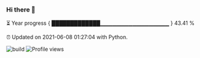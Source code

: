 ### Hi there 👋

⏳ Year progress  { █████████████▁▁▁▁▁▁▁▁▁▁▁▁▁▁▁▁▁ } 43.41 %

⏰ Updated on 2021-06-08 01:27:04 with Python.

![build](https://github.com/shenxianpeng/shenxianpeng/workflows/build/badge.svg) ![Profile views](https://gpvc.arturio.dev/shenxianpeng)